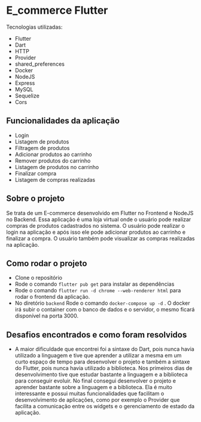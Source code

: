 # E_commerce Flutter

Tecnologias utilizadas:

- Flutter
- Dart
- HTTP
- Provider
- shared_preferences
- Docker
- NodeJS
- Express
- MySQL
- Sequelize
- Cors

## Funcionalidades da aplicação

- Login
- Listagem de produtos
- Filtragem de produtos
- Adicionar produtos ao carrinho
- Remover produtos do carrinho
- Listagem de produtos no carrinho
- Finalizar compra
- Listagem de compras realizadas

## Sobre o projeto

Se trata de um E-commerce desenvolvido em Flutter no Frontend e NodeJS no Backend. Essa aplicação é uma loja virtual onde o usuário pode realizar compras de produtos cadastrados no sistema. O usuário pode realizar o login na aplicação e após isso ele pode adicionar produtos ao carrinho e finalizar a compra. O usuário também pode visualizar as compras realizadas na aplicação. 

## Como rodar o projeto

- Clone o repositório
- Rode o comando `flutter pub get` para instalar as dependências
- Rode o comando `flutter run -d chrome --web-renderer html` para rodar o frontend da aplicação.
- No diretório `backend` Rode o comando `docker-compose up -d` . O docker irá subir o container com o banco de dados e o servidor, o mesmo ficará disponível na porta 3000.

## Desafios encontrados e como foram resolvidos 

- A maior dificuldade que encontrei foi a sintaxe do Dart, pois nunca havia utilizado a linguagem e tive que aprender a utilizar a mesma em um curto espaço de tempo para desenvolver o projeto e também a sintaxe do Flutter, pois nunca havia utilizado a biblioteca. Nos primeiros dias de desenvolvimento tive que estudar bastante a linguagem e a biblioteca para conseguir evoluir. No final consegui desenvolver o projeto e aprender bastante sobre a linguagem e a biblioteca. Ela é muito interessante e possui muitas funcionalidades que facilitam o desenvolvimento de aplicações, como por exemplo o Provider que facilita a comunicação entre os widgets e o gerenciamento de estado da aplicação.
